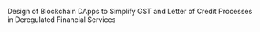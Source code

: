 Design of Blockchain DApps to Simplify GST and Letter of Credit Processes in Deregulated Financial Services
